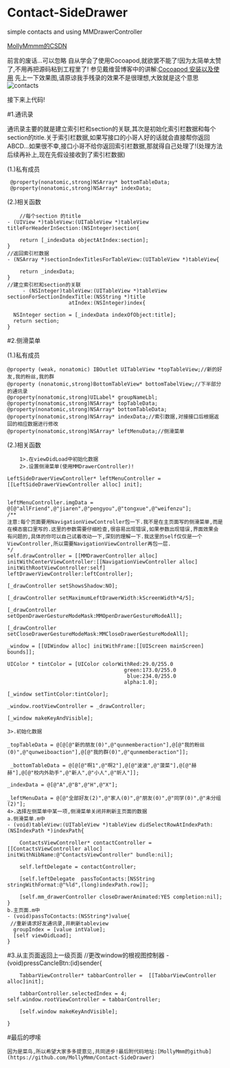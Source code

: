 # Contact-SideDrawer
simple contacts and using MMDrawerController

[MollyMmmm的CSDN](http://blog.csdn.net/Molly1521/article/details/50736349)

前言的废话...可以忽略
自从学会了使用Cocoapod,就欲罢不能了!因为太简单太赞了,不用再把源码粘到工程里了!
参见戴维营博客中的讲解:[Cocoapod 安装以及使用](http://io.diveinedu.com/2015/01/20/CocoaPods使用简介.html)
先上一下效果图,请原谅我手残录的效果不是很理想,大致就是这个意思![contacts](http://img.blog.csdn.net/20160219233133777)

接下来上代码!


#1.通讯录

通讯录主要的就是建立索引栏和section的关联,其次是初始化索引栏数据和每个section的title.关于索引栏数据,如果写接口的小哥人好的话就会直接帮你返回ABCD...如果很不幸,接口小哥不给你返回索引栏数据,那就得自己处理了!(处理方法后续再补上,现在先假设接收到了索引栏数据)

(1.)私有成员
     
     @property(nonatomic,strong)NSArray* bottomTableData;
     @property(nonatomic,strong)NSArray* indexData;
     
(2.)相关函数
		
		//每个section 的title
	- (UIView *)tableView:(UITableView *)tableView titleForHeaderInSection:(NSInteger)section{
	
	    return [_indexData objectAtIndex:section];
	}
	//返回索引栏数据
	- (NSArray *)sectionIndexTitlesForTableView:(UITableView *)tableView{
	
	    return _indexData;
	}
	//建立索引栏和section的关联
		 - (NSInteger)tableView:(UITableView *)tableView 	         sectionForSectionIndexTitle:(NSString *)title
					    atIndex:(NSInteger)index{
					    
  	  NSInteger section = [_indexData indexOfObject:title];
  	  return section;
	}

#2.侧滑菜单

(1.)私有成员

	@property (weak, nonatomic) IBOutlet UITableView *topTableView;//新的好友,我的粉丝,我的群
	@property (nonatomic,strong)BottomTableView* bottomTabelView;//下半部分的通讯录
	@property(nonatomic,strong)UILabel* groupNameLbl;
	@property(nonatomic,strong)NSArray* topTableData;
	@property(nonatomic,strong)NSArray* bottomTableData;
	@property(nonatomic,strong)NSArray* indexData;//索引数据,对接接口后根据返回的相应数据进行修改
	@property(nonatomic,strong)NSArray* leftMenuData;//侧滑菜单 

(2.)相关函数
		
		1>.在viewDidLoad中初始化数据
		2>.设置侧滑菜单(使用MMDrawerController)!

	LeftSideDrawerViewController* leftMenuController = [[LeftSideDrawerViewController alloc] init];
		

    leftMenuController.imgData = @[@"allFriend",@"jiaren",@"pengyou",@"tongxue",@"weifenzu"];
	/**
	注意:每个页面要用NavigationViewController包一下.我不是在主页面写的侧滑菜单,而是在模态窗口里写的.这里的参数需要仔细检查,很容易出现错误,如果参数出现错误,界面效果会有问题的,具体的你可以自己试着改动一下,深刻的理解一下.我这里的self仅仅是一个ViewController,所以需要NavigationViewController再包一层.
	*/
    self.drawController = [[MMDrawerController alloc] initWithCenterViewController:[[NavigationViewController alloc] initWithRootViewController:self] leftDrawerViewController:leftController];
    
    [_drawController setShowsShadow:NO];

    [_drawController setMaximumLeftDrawerWidth:kScreenWidth*4/5];
    
    [_drawController setOpenDrawerGestureModeMask:MMOpenDrawerGestureModeAll];
    
    [_drawController setCloseDrawerGestureModeMask:MMCloseDrawerGestureModeAll];
    
    _window = [[UIWindow alloc] initWithFrame:[[UIScreen mainScreen] bounds]];
    
    UIColor * tintColor = [UIColor colorWithRed:29.0/255.0
                                          green:173.0/255.0
                                           blue:234.0/255.0
                                          alpha:1.0];
   
    [_window setTintColor:tintColor];
    
    _window.rootViewController = _drawController;
    
    [_window makeKeyAndVisible];

    3>.初始化数据
	
	_topTableData = @[@[@"新的朋友(0)",@"qunmemberaction"],@[@"我的粉丝(0)",@"qunweiboaction"],@[@"我的群(0)",@"qunmemberaction"]];   
	 
	 _bottomTableData = @[@[@"啊1",@"啊2"],@[@"波波",@"菠菜"],@[@"赫赫"],@[@"校内外助手",@"新人",@"小人",@"昕人"]];
    
    _indexData = @[@"A",@"B",@"H",@"X"];
   
    _leftMenuData = @[@"全部好友(2)",@"家人(0)",@"朋友(0)",@"同学(0)",@"未分组(2)"];
    4>.选择左侧菜单中某一项,侧滑菜单关闭并刷新主页面的数据
    a.侧滑菜单.m中
    - (void)tableView:(UITableView *)tableView didSelectRowAtIndexPath:(NSIndexPath *)indexPath{

	    ContactsViewController* contactController = [[ContactsViewController alloc] initWithNibName:@"ContactsViewController" bundle:nil];

		self.leftDelegate = contactController;
  
	    [self.leftDelegate  passToContacts:[NSString  stringWithFormat:@"%ld",(long)indexPath.row]];
  
	    [self.mm_drawerController closeDrawerAnimated:YES completion:nil];
	}
	b.主页面.m中
	- (void)passToContacts:(NSString*)value{
	 //重新请求好友通讯录,并刷新tableview
	  groupIndex = [value intValue];
	  [self viewDidLoad];
	}

#3.从主页面返回上一级页面
	//更改window的根视图控制器
	- (void)pressCancleBtn:(id)sender{
	 
	    TabbarViewController* tabbarController =  [[TabbarViewController alloc]init];

	    tabbarController.selectedIndex = 4;
    self.window.rootViewController = tabbarController;
    
	    [self.window makeKeyAndVisible];

	}

#最后的啰嗦
	
	因为是菜鸟,所以希望大家多多提意见,共同进步!最后附代码地址:[MollyMmm的github](https://github.com/MollyMmm/Contact-SideDrawer)
